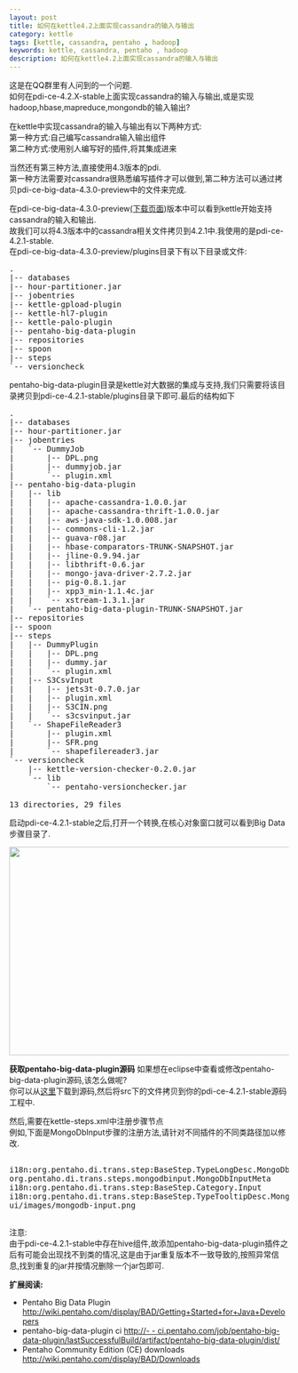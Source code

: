 ```yaml
---
layout: post
title: 如何在kettle4.2上面实现cassandra的输入与输出
category: kettle
tags: [kettle, cassandra, pentaho , hadoop]
keywords: kettle, cassandra, pentaho , hadoop
description: 如何在kettle4.2上面实现cassandra的输入与输出
---
```


这是在QQ群里有人问到的一个问题.<br />
如何在pdi-ce-4.2.X-stable上面实现cassandra的输入与输出,或是实现hadoop,hbase,mapreduce,mongondb的输入输出?

在kettle中实现cassandra的输入与输出有以下两种方式:<br />
第一种方式:自己编写cassandra输入输出组件<br />
第二种方式:使用别人编写好的插件,将其集成进来

当然还有第三种方法,直接使用4.3版本的pdi.<br />
第一种方法需要对cassandra很熟悉编写插件才可以做到,第二种方法可以通过拷贝pdi-ce-big-data-4.3.0-preview中的文件来完成.

在pdi-ce-big-data-4.3.0-preview<a href="http://ci.pentaho.com/job/pentaho-big-data-plugin/lastSuccessfulBuild/artifact/pentaho-big-data-plugin/dist/" target="_blank">(下载页面</a>)版本中可以看到kettle开始支持cassandra的输入和输出.<br />
故我们可以将4.3版本中的cassandra相关文件拷贝到4.2.1中.我使用的是pdi-ce-4.2.1-stable.<br />
在pdi-ce-big-data-4.3.0-preview/plugins目录下有以下目录或文件:
<pre>
.
|-- databases
|-- hour-partitioner.jar
|-- jobentries
|-- kettle-gpload-plugin
|-- kettle-hl7-plugin
|-- kettle-palo-plugin
|-- pentaho-big-data-plugin
|-- repositories
|-- spoon
|-- steps
`-- versioncheck
</pre>

pentaho-big-data-plugin目录是kettle对大数据的集成与支持,我们只需要将该目录拷贝到pdi-ce-4.2.1-stable/plugins目录下即可.最后的结构如下
<pre>
.
|-- databases
|-- hour-partitioner.jar
|-- jobentries
|   `-- DummyJob
|       |-- DPL.png
|       |-- dummyjob.jar
|       `-- plugin.xml
|-- pentaho-big-data-plugin
|   |-- lib
|   |   |-- apache-cassandra-1.0.0.jar
|   |   |-- apache-cassandra-thrift-1.0.0.jar
|   |   |-- aws-java-sdk-1.0.008.jar
|   |   |-- commons-cli-1.2.jar
|   |   |-- guava-r08.jar
|   |   |-- hbase-comparators-TRUNK-SNAPSHOT.jar
|   |   |-- jline-0.9.94.jar
|   |   |-- libthrift-0.6.jar
|   |   |-- mongo-java-driver-2.7.2.jar
|   |   |-- pig-0.8.1.jar
|   |   |-- xpp3_min-1.1.4c.jar
|   |   `-- xstream-1.3.1.jar
|   `-- pentaho-big-data-plugin-TRUNK-SNAPSHOT.jar
|-- repositories
|-- spoon
|-- steps
|   |-- DummyPlugin
|   |   |-- DPL.png
|   |   |-- dummy.jar
|   |   `-- plugin.xml
|   |-- S3CsvInput
|   |   |-- jets3t-0.7.0.jar
|   |   |-- plugin.xml
|   |   |-- S3CIN.png
|   |   `-- s3csvinput.jar
|   `-- ShapeFileReader3
|       |-- plugin.xml
|       |-- SFR.png
|       `-- shapefilereader3.jar
`-- versioncheck
    |-- kettle-version-checker-0.2.0.jar
    `-- lib
        `-- pentaho-versionchecker.jar

13 directories, 29 files
</pre>

启动pdi-ce-4.2.1-stable之后,打开一个转换,在核心对象窗口就可以看到Big Data步骤目录了.
<div class="pic">
<a href="http://ww4.sinaimg.cn/mw600/48e24b4cjw1dr9zaa66nbj.jpg" target="_blank">
<img alt="" src="http://ww4.sinaimg.cn/mw600/48e24b4cjw1dr9zaa66nbj.jpg" title="pdi big data plugin in kette 4.2" class="aligncenter" width="600" height="375" />
</a>
</div>

<strong>获取pentaho-big-data-plugin源码</strong>
如果想在eclipse中查看或修改pentaho-big-data-plugin源码,该怎么做呢?<br />
你可以从<a href="http://ci.pentaho.com/job/pentaho-big-data-plugin/lastSuccessfulBuild/artifact/pentaho-big-data-plugin/dist/pentaho-big-data-plugin-TRUNK-SNAPSHOT-sources.zip" target="_blank">这里</a>下载到源码,然后将src下的文件拷贝到你的pdi-ce-4.2.1-stable源码工程中.

然后,需要在kettle-steps.xml中注册步骤节点<br />
例如,下面是MongoDbInput步骤的注册方法,请针对不同插件的不同类路径加以修改.
<pre>
<step id="MongoDbInput">
<description>i18n:org.pentaho.di.trans.step:BaseStep.TypeLongDesc.MongoDbInput
<classname>org.pentaho.di.trans.steps.mongodbinput.MongoDbInputMeta
<category>i18n:org.pentaho.di.trans.step:BaseStep.Category.Input
<tooltip>i18n:org.pentaho.di.trans.step:BaseStep.TypeTooltipDesc.MongoDbInput
<iconfile>ui/images/mongodb-input.png
</iconfile></tooltip></category></classname></description></step>
</pre>

<div class="note">
<h>注意:<br />
由于pdi-ce-4.2.1-stable中存在hive组件,故添加pentaho-big-data-plugin插件之后有可能会出现找不到类的情况,这是由于jar重复版本不一致导致的,按照异常信息,找到重复的jar并按情况删除一个jar包即可.
</h></div>

<strong>扩展阅读:</strong>

- Pentaho Big Data Plugin <a href="http://wiki.pentaho.com/display/BAD/Getting+Started+for+Java+Developers" target="_blank">http://wiki.pentaho.com/display/BAD/Getting+Started+for+Java+Developers</a>
- pentaho-big-data-plugin ci
<a href="http://ci.pentaho.com/job/pentaho-big-data-plugin/lastSuccessfulBuild/artifact/pentaho-big-data-plugin/dist/" target="_blank">http://- - ci.pentaho.com/job/pentaho-big-data-plugin/lastSuccessfulBuild/artifact/pentaho-big-data-plugin/dist/</a>
- Pentaho Community Edition (CE) downloads <a href="http://wiki.pentaho.com/display/BAD/Downloads" target="_blank">http://wiki.pentaho.com/display/BAD/Downloads</a>
